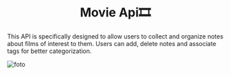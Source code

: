 <h1 align = "center"> Movie Api🎞️</h1> 

<p> This API is specifically designed to allow users to collect and organize notes about films of interest to them. Users can add, delete notes and associate tags for better categorization.</p>

<img src = "C:\Users\Leonardo\Pictures\Screenshots\movie_api.png" alt = "foto">

